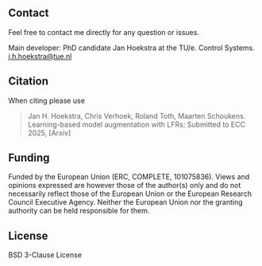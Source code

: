 ## Contact

Feel free to contact me directly for any question or issues.

Main developer: PhD candidate Jan Hoekstra at the TU/e. Control Systems. j.h.hoekstra@tue.nl

## Citation

When citing please use

> Jan H. Hoekstra, Chris Verhoek, Roland Toth, Maarten Schoukens. Learning-based model augmentation with LFRs; Submitted to ECC 2025, [Arxiv]

## Funding

Funded by the European Union (ERC, COMPLETE, 101075836). Views and opinions expressed are however those of the author(s) only and do not necessarily reflect those of the European Union or the European Research Council Executive Agency. Neither the European Union nor the granting authority can be held responsible for them.

## License

BSD 3-Clause License
